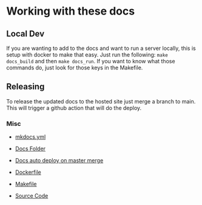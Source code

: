# Working with these docs

## Local Dev

If you are wanting to add to the docs and want to run a server locally, this is setup with docker to make that easy. Just run the following: `make docs_build` and then `make docs_run`. If you want to know what those commands do, just look for those keys in the Makefile.

## Releasing

To release the updated docs to the hosted site just merge a branch to main. This will trigger a github action that will do the deploy.

### Misc

- [mkdocs.yml](https://github.com/CodePlatoonAlumni/docs/blob/main/mkdocs.yml)

- [Docs Folder](https://github.com/CodePlatoonAlumni/docs/blob/main/docs/)

- [Docs auto deploy on master merge](https://github.com/CodePlatoonAlumni/docs/blob/main/.github/workflows/ci.yml)

- [Dockerfile](https://github.com/CodePlatoonAlumni/docs/blob/main/Dockerfile)

- [Makefile](https://github.com/CodePlatoonAlumni/docs/blob/main/Makefile)

- [Source Code](https://github.com/CodePlatoonAlumni/docs)
